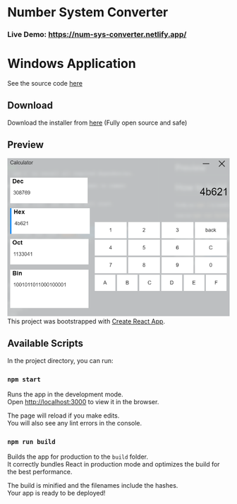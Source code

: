 # Number System Converter

### Live Demo: https://num-sys-converter.netlify.app/

# Windows Application
See the source code [here](https://github.com/tusharb05/number-system-converter/tree/main/windows)
## Download
Download the installer from [here](https://github.com/tusharb05/number-system-converter/raw/main/windows/downloads/number-system-converter%20Setup%201.0.0.exe) (Fully open source and safe)
## Preview
![img](./windows/assets/preview.png)
This project was bootstrapped with [Create React App](https://github.com/facebook/create-react-app).

## Available Scripts

In the project directory, you can run:

### `npm start`

Runs the app in the development mode.\
Open [http://localhost:3000](http://localhost:3000) to view it in the browser.

The page will reload if you make edits.\
You will also see any lint errors in the console.

### `npm run build`

Builds the app for production to the `build` folder.\
It correctly bundles React in production mode and optimizes the build for the best performance.

The build is minified and the filenames include the hashes.\
Your app is ready to be deployed!
